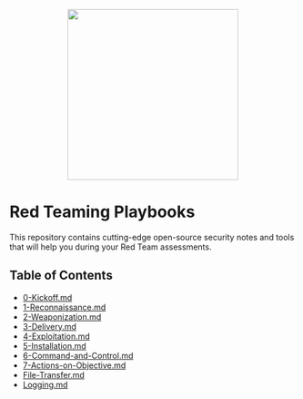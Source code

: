 <p align="center">
  <img width="300" height="300" src="https://github.com/0xsyr0/Red-Team-Playbooks/blob/master/images/red-team.png">
</p>

# Red Teaming Playbooks

This repository contains cutting-edge open-source security notes and tools that will help you during your Red Team assessments.

## Table of Contents
- [0-Kickoff.md](https://github.com/0xsyr0/Red-Team-Playbooks/blob/master/0-Kickoff.md)
- [1-Reconnaissance.md](#1-Reconnaissance.md)
- [2-Weaponization.md](#2-Weaponization.md)
- [3-Delivery.md](#3-Delivery.md)
- [4-Exploitation.md](#4-Exploitation.md)
- [5-Installation.md](#5-Installation.md)
- [6-Command-and-Control.md](#6-Command-and-Control.md)
- [7-Actions-on-Objective.md](#7-Actions-on-Objective.md)
- [File-Transfer.md](#File-Transfer.md)
- [Logging.md](#Logging.md)
